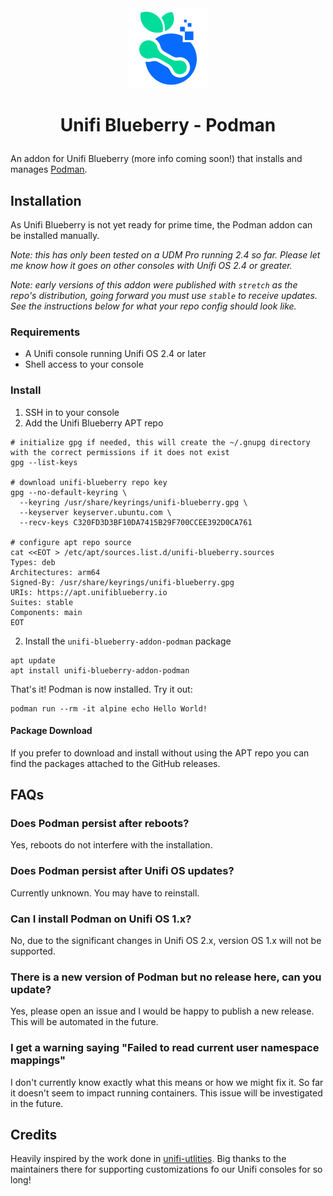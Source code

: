 <div align="center">
    <img src="logo.png?raw=true" alt="Unifi Blueberry - Podman" width="128" />
    <h1>
    <p>Unifi Blueberry - Podman</p>
    </h1>
</div>

An addon for Unifi Blueberry (more info coming soon!) that installs and manages [Podman](https://podman.io/).

## Installation

As Unifi Blueberry is not yet ready for prime time, the Podman addon can be installed manually.

_Note: this has only been tested on a UDM Pro running 2.4 so far. Please let me know how it goes on other consoles with Unifi OS 2.4 or greater._

_Note: early versions of this addon were published with `stretch` as the repo's distribution, going forward you must use `stable` to receive updates. See the instructions below for what your repo config should look like._

### Requirements

- A Unifi console running Unifi OS 2.4 or later
- Shell access to your console

### Install

1. SSH in to your console
2. Add the Unifi Blueberry APT repo

```shell
# initialize gpg if needed, this will create the ~/.gnupg directory with the correct permissions if it does not exist
gpg --list-keys

# download unifi-blueberry repo key
gpg --no-default-keyring \
  --keyring /usr/share/keyrings/unifi-blueberry.gpg \
  --keyserver keyserver.ubuntu.com \
  --recv-keys C320FD3D3BF10DA7415B29F700CCEE392D0CA761

# configure apt repo source
cat <<EOT > /etc/apt/sources.list.d/unifi-blueberry.sources
Types: deb
Architectures: arm64
Signed-By: /usr/share/keyrings/unifi-blueberry.gpg
URIs: https://apt.unifiblueberry.io
Suites: stable
Components: main
EOT
```

2. Install the `unifi-blueberry-addon-podman` package

```shell
apt update
apt install unifi-blueberry-addon-podman
```

That's it! Podman is now installed. Try it out:

```shell
podman run --rm -it alpine echo Hello World!
```

#### Package Download

If you prefer to download and install without using the APT repo you can find the packages attached to the GitHub releases.

## FAQs

### Does Podman persist after reboots?

Yes, reboots do not interfere with the installation.

### Does Podman persist after Unifi OS updates?

Currently unknown. You may have to reinstall.

### Can I install Podman on Unifi OS 1.x?

No, due to the significant changes in Unifi OS 2.x, version OS 1.x will not be supported.

### There is a new version of Podman but no release here, can you update?

Yes, please open an issue and I would be happy to publish a new release. This will be automated in the future.

### I get a warning saying "Failed to read current user namespace mappings"

I don't currently know exactly what this means or how we might fix it. So far it doesn't seem to impact running containers. This issue will be investigated in the future.

## Credits

Heavily inspired by the work done in [unifi-utlities](https://github.com/unifi-utilities/unifios-utilities). Big thanks to the maintainers there for supporting customizations fo our Unifi consoles for so long!
